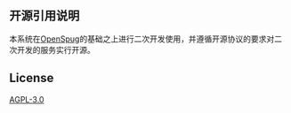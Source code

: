 ## 开源引用说明
 本系统在[OpenSpug](https://github.com/openspug/spug)的基础之上进行二次开发使用，并遵循开源协议的要求对二次开发的服务实行开源。

## License 
[AGPL-3.0](https://opensource.org/licenses/AGPL-3.0)
